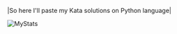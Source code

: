 |So here I'll paste my Kata solutions on Python language|

![MyStats](https://www.codewars.com/users/RaD1aH/badges/large)
